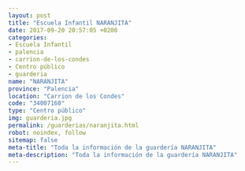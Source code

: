 ```yaml
---
layout: post
title: "Escuela Infantil NARANJITA"
date: 2017-09-20 20:57:05 +0200
categories:
- Escuela Infantil
- palencia
- carrion-de-los-condes
- Centro público
- guarderia
name: "NARANJITA"
province: "Palencia"
location: "Carrion de los Condes"
code: "34007160"
type: "Centro público"
img: guarderia.jpg
permalink: /guarderias/naranjita.html
robot: noindex, follow
sitemap: false
meta-title: "Toda la información de la guardería NARANJITA"
meta-description: "Toda la información de la guardería NARANJITA"
---
```

